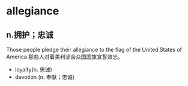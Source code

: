 # allegiance

## n.拥护；忠诚

Those people pledge their allegiance to the flag of the United States of America.那些人对着美利坚合众国国旗宣誓效忠。

- loyalty(n. 忠诚)
- devotion (n. 奉献；忠诚)
